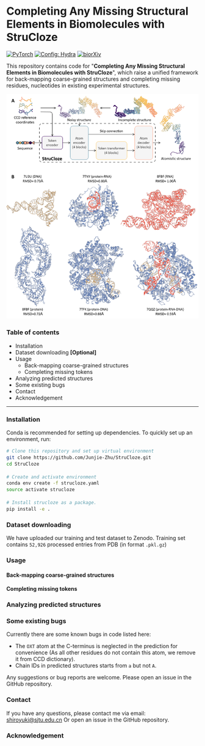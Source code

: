 # Completing Any Missing Structural Elements in Biomolecules with StruCloze
<a href="https://pytorch.org/get-started/locally/"><img alt="PyTorch" src="https://img.shields.io/badge/PyTorch-ee4c2c?logo=pytorch&logoColor=white"></a>
<a href="https://hydra.cc/"><img alt="Config: Hydra" src="https://img.shields.io/badge/Config-Hydra-89b8cd"></a>
[![biorXiv](https://img.shields.io/badge/biorxiv.2024.05.05.592611-B31B1B)](https://www.biorxiv.org/content/10.1101/2024.05.05.592611v2)

This repository contains code for "**Completing Any Missing Structural Elements in Biomolecules with StruCloze**", which raise a unified framework for back-mapping coarse-grained structures and completing missing residues, nucleotides in existing experimental structures.

![Overview of StruCloze](./assets/toc.png)

### Table of contents

* Installation
* Dataset downloading **[Optional]** 
* Usage
  * Back-mapping coarse-grained structures
  * Completing missing tokens
* Analyzing predicted structures
* Some existing bugs
* Contact
* Acknowledgement

------

### Installation

Conda is recommended for setting up dependencies. To quickly set up an environment, run:

```bash
# Clone this repository and set up virtual environment
git clone https://github.com/Junjie-Zhu/StruCloze.git
cd StruCloze

# Create and activate environment
conda env create -f strucloze.yaml
source activate strucloze

# Install strucloze as a package.
pip install -e .
```

### Dataset downloading

We have uploaded our training and test dataset to Zenodo. Training set contains `52,926` processed entries from PDB (in format `.pkl.gz`)


### Usage

#### Back-mapping coarse-grained structures

#### Completing missing tokens

### Analyzing predicted structures

### Some existing bugs

Currently there are some known bugs in code listed here:

*  The `OXT` atom at the C-terminus is neglected in the prediction for convenience (As all other residues do not contain this atom, we remove it from CCD dictionary).
*  Chain IDs in predicted structures starts from `a` but not `A`.

Any suggestions or bug reports are welcome. Please open an issue in the GitHub repository.

### Contact
If you have any questions, please contact me via email: shiroyuki@sjtu.edu.cn
Or open an issue in the GitHub repository.

### Acknowledgement

